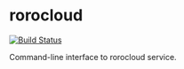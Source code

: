 # rorocloud

[![Build Status](https://travis-ci.org/rorodata/rorocloud.svg?branch=master)](https://travis-ci.org/rorodata/rorocloud)

Command-line interface to rorocloud service.
